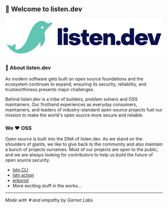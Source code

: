 ## 👋 Welcome to listen.dev

<span style="display:block;text-align:center">![listendev logo](./listendev-logo.png)</span>

### 🐬 About listen.dev

As modern software gets built on open source foundations and the ecosystem continues to expand, ensuring its security, reliability, and trustworthiness presents major challenges. 

Behind listen.dev is a tribe of builders, problem solvers and OSS maintainers. Our firsthand experiences as everyday consumers, maintainers, and leaders of industry-standard open-source projects fuel our mission to make the world's open source more secure and reliable.

### We ❤️ OSS

Open source is built into the DNA of listen.dev. As we stand on the shoulders of giants, we like to give back to the community and also maintain a bunch of projects ourselves. Most of our projects are open to the public, and we are always looking for contributors to help us build the future of open source security. 

- [lstn CLI](https://github.com/listendev/lstn)
- [lstn action](https://github.com/listendev/lstn)
- [erborist](https://github.com/listendev/erborist)
- More exciting stuff in the works...

---
_Made with 💗 and empathy by Garnet Labs_
